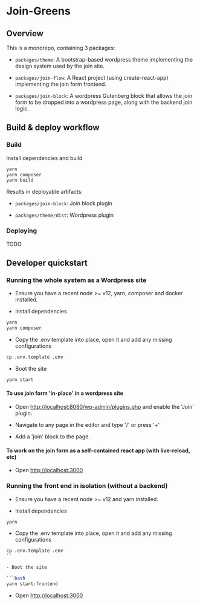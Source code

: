 # Join-Greens

## Overview

This is a monorepo, containing 3 packages:

- `packages/theme`: A bootstrap-based wordpress theme implementing the design system used by the join site.

- `packages/join-flow`: A React project (using create-react-app) implementing the join form frontend.

- `packages/join-block`: A wordpress Gutenberg block that allows the join form to be dropped into a wordpress page, along with the backend join logic.

## Build & deploy workflow

### Build

Install dependencies and build

```bash
yarn
yarn composer
yarn build
```

Results in deployable artifacts:

- `packages/join-block`: Join block plugin

- `packages/theme/dist`: Wordpress plugin

### Deploying

TODO

## Developer quickstart

### Running the whole system as a Wordpress site

- Ensure you have a recent node >= v12, yarn, composer and docker installed.

- Install dependencies

```bash
yarn
yarn composer
```

- Copy the .env template into place, open it and add any missing configurations

```bash
cp .env.template .env
```

- Boot the site

```bash
yarn start
```

#### To use join form 'in-place' in a wordpress site

- Open <http://localhost:8080/wp-admin/plugins.php> and enable the 'Join' plugin.

- Navigate to any page in the editor and type '/' or press '+'

- Add a 'join' block to the page.

#### To work on the join form as a self-contained react app (with live-reload, etc)

- Open <http://localhost:3000>

### Running the front end in isolation (without a backend)

- Ensure you have a recent node >= v12 and yarn installed.

- Install dependencies

```bash
yarn
```

- Copy the .env template into place, open it and add any missing configurations

```bash
cp .env.template .env
``

- Boot the site

```bash
yarn start:frontend
```

- Open <http://localhost:3000>
